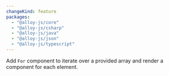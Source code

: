 ```yaml
---
changeKind: feature
packages:
  - "@alloy-js/core"
  - "@alloy-js/csharp"
  - "@alloy-js/java"
  - "@alloy-js/json"
  - "@alloy-js/typescript"
---
```


Add `For` component to iterate over a provided array and render a component for each element.